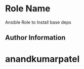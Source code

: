 Role Name
========

Ansible Role to Install base deps

Author Information
------------------

# anandkumarpatel
###         #
